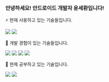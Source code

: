### 안녕하세요! 안드로이드 개발자 윤세환입니다!

<!-- [![Anurag's GitHub stats](https://github-readme-stats.vercel.app/api?username=l5x5l)](https://github.com/anuraghazra/github-readme-stats) -->

⚡ 현재 사용하고 있는 기술들입니다.
<p>
<img src="https://img.shields.io/badge/Android-3DDC84?style=for-the-badge&logo=android&logoColor=white"/>
<img src="https://img.shields.io/badge/Kotlin-7F52FF?style=for-the-badge&logo=Kotlin&logoColor=white"/>
</p>

🔭 개발 경험이 있는 기술들입니다.
<p>
<img src="https://img.shields.io/badge/TypeScript-3178C6?style=for-the-badge&logo=TypeScript&logoColor=white"/>
<img src="https://img.shields.io/badge/javascript-F7DF1E?style=for-the-badge&logo=javascript&logoColor=black"/>
<img src="https://img.shields.io/badge/React Native-61DAFB?style=for-the-badge&logo=react&logoColor=black"/>
<img src="https://img.shields.io/badge/Redux-764ABC?style=for-the-badge&logo=Redux&logoColor=white"/>
</p>


🌱 현제 공부하고 있는 기술입니다.
<p>
<img src="https://img.shields.io/badge/Android Compose-4285F4?style=for-the-badge&logo=jetpackcompose&logoColor=white"/>
<img src="https://img.shields.io/badge/Python-3776AB?style=for-the-badge&logo=Python&logoColor=white"/>
</p>


<!--
**l5x5l/l5x5l** is a ✨ _special_ ✨ repository because its `README.md` (this file) appears on your GitHub profile.

Here are some ideas to get you started:

- 🔭 I’m currently working on ...
- 🌱 I’m currently learning ...
- 👯 I’m looking to collaborate on ...
- 🤔 I’m looking for help with ...
- 💬 Ask me about ...
- 📫 How to reach me: ...
- 😄 Pronouns: ...
- ⚡ Fun fact: ...
-->
